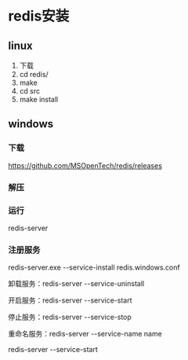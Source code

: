 # redis安装

## linux
1. 下载
2. cd redis/
3. make
4. cd src
5. make install

## windows
### 下载
https://github.com/MSOpenTech/redis/releases

### 解压

### 运行
redis-server

### 注册服务
redis-server.exe --service-install redis.windows.conf


卸载服务：redis-server --service-uninstall

开启服务：redis-server --service-start

停止服务：redis-server --service-stop

重命名服务：redis-server --service-name name

redis-server --service-start

